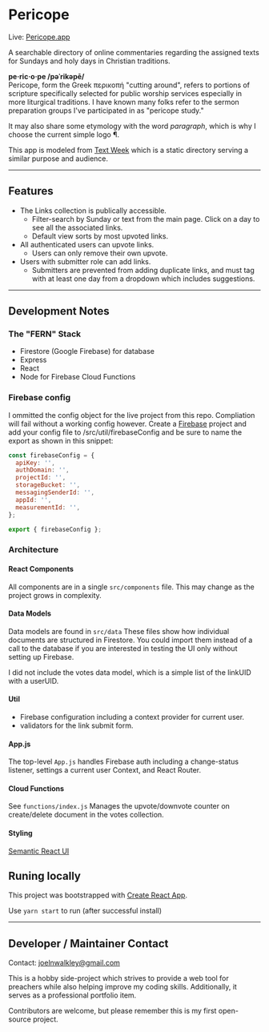 # Pericope
Live: [Pericope.app](https://pericope.app/)

A searchable directory of online commentaries regarding the assigned texts for Sundays and holy days in Christian traditions.

**pe·ric·o·pe /pəˈrikəpē/**  
Pericope, form the Greek περικοπή "cutting around", refers to portions of scripture specifically selected for public worship services especially in more liturgical traditions. I have known many folks refer to the sermon preparation groups I've participated in as "pericope study." 

It may also share some etymology with the word *paragraph*, which is why I choose the current simple logo ¶.

This app is modeled from [Text Week](textweek.com) which is a static directory serving a similar purpose and audience.

---
## Features
- The Links collection is publically accessible.
   - Filter-search by Sunday or text from the main page. Click on a day to see all the associated links.
   - Default view sorts by most upvoted links.
- All authenticated users can upvote links.
   - Users can only remove their own upvote.
- Users with submitter role can add links.
   -   Submitters are prevented from adding duplicate links, and must tag with at least one day from a dropdown which includes suggestions. 

---
## Development Notes

### The "FERN" Stack
- Firestore (Google Firebase) for database
- Express
- React
- Node for Firebase Cloud Functions

### Firebase config
I ommitted the config object for the live project from this repo. Compliation will fail without a working config however. Create a [Firebase](https://firebase.google.com/) project and add your config file to /src/util/firebaseConfig and be sure to name the export as shown in this snippet:

```javascript
const firebaseConfig = {
  apiKey: '',
  authDomain: '',
  projectId: '',
  storageBucket: '',
  messagingSenderId: '',
  appId: '',
  measurementId: '',
};

export { firebaseConfig };
```
### Architecture

#### React Components
All components are in a single ```src/components``` file. This may change as the project grows in complexity. 

#### Data Models
Data models are found in ```src/data```
These files show how individual documents are structured in Firestore. You could import them instead of a call to the database if you are interested in testing the UI only without setting up Firebase.

I did not include the votes data model, which is a simple list of the linkUID with a userUID.

#### Util
- Firebase configuration including a context provider for current user.
- validators for the link submit form.

#### App.js
The top-level ```App.js``` handles Firebase auth including a change-status listener, settings a current user Context, and React Router.

#### Cloud Functions
See ```functions/index.js```
Manages the upvote/downvote counter on create/delete document in the votes collection.

#### Styling
[Semantic React UI](https://react.semantic-ui.com/)


## Runing locally
This project was bootstrapped with [Create React App](https://github.com/facebook/create-react-app). 

Use `yarn start` to run (after successful install)

---
## Developer / Maintainer Contact
Contact: joelnwalkley@gmail.com

This is a hobby side-project which strives to provide a web tool for preachers while also helping improve my coding skills. Additionally, it serves as a professional portfolio item.

Contributors are welcome, but please remember this is my first open-source project.